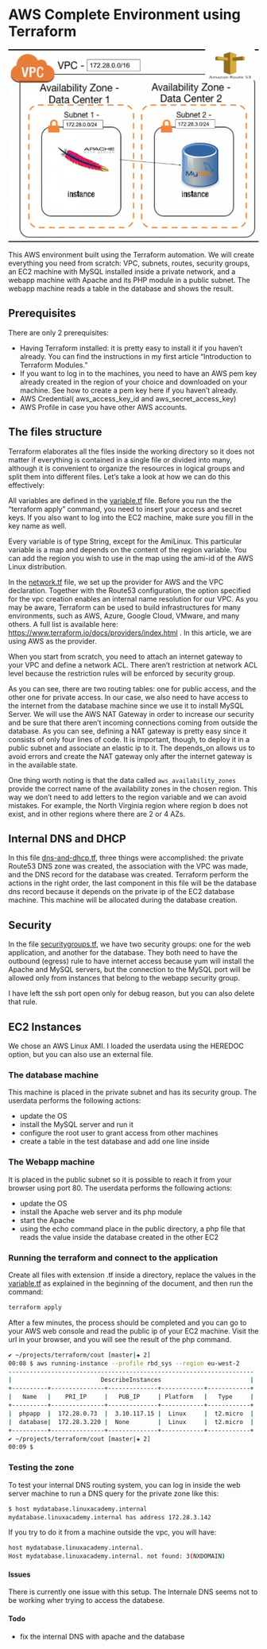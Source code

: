 # AWS Complete Environment using Terraform

![Diagram](images/AWS_diagram.jpg)

This AWS environment built using the Terraform automation. We will create everything you need from scratch: VPC, subnets, routes, security groups, an EC2 machine with MySQL installed inside a private network, and a webapp machine with Apache and its PHP module in a public subnet. The webapp machine reads a table in the database and shows the result.

## Prerequisites

There are only 2 prerequisites:

- Having Terraform installed: it is pretty easy to install it if you haven’t already. You can find the instructions in my first article “Introduction to Terraform Modules.”
- If you want to log in to the machines, you need to have an AWS pem key already created in the region of your choice and downloaded on your machine. See how to create a pem key here if you haven’t already.
- AWS Credential( aws_access_key_id and aws_secret_access_key)
- AWS Profile in case you have other AWS accounts.

## The files structure

Terraform elaborates all the files inside the working directory so it does not matter if everything is contained in a single file or divided into many, although it is convenient to organize the resources in logical groups and split them into different files. Let’s take a look at how we can do this effectively:

All variables are defined in the [variable.tf](variables.tf) file. Before you run the the “terraform apply” command, you need to insert your access and secret keys. If you also want to log into the EC2 machine, make sure you fill in the key name as well.

Every variable is of type String, except for the AmiLinux. This particular variable is a map and depends on the content of the region variable. You can add the region you wish to use in the map using the ami-id of the AWS Linux distribution.

In the [network.tf](network.tf) file, we set up the provider for AWS and the VPC declaration. Together with the Route53 configuration, the option specified for the vpc creation enables an internal name resolution for our VPC. As you may be aware, Terraform can be used to build infrastructures for many environments, such as AWS, Azure, Google Cloud, VMware, and many others. A full list is available here: https://www.terraform.io/docs/providers/index.html . In this article, we are using AWS as the provider.

When you start from scratch, you need to attach an internet gateway to your VPC and define a network ACL. There aren’t restriction at network ACL level because the restriction rules will be enforced by security group.

As you can see, there are two routing tables: one for public access, and the other one for private access. In our case, we also need to have access to the internet from the database machine since we use it to install MySQL Server. We will use the AWS NAT Gateway in order to increase our security and be sure that there aren’t incoming connections coming from outside the database. As you can see, defining a NAT gateway is pretty easy since it consists of only four lines of code. It is important, though, to deploy it in a public subnet and associate an elastic ip to it. The depends_on allows us to avoid errors and create the NAT gateway only after the internet gateway is in the available state.

One thing worth noting is that the data called `aws_availability_zones` provide the correct name of the availability zones in the chosen region. This way we don’t need to add letters to the region variable and we can avoid mistakes. For example, the North Virginia region where region b does not exist, and in other regions where there are 2 or 4 AZs.

## Internal DNS and DHCP

In this file [dns-and-dhcp.tf](dns-and-dhcp.tf), three things were accomplished: the private Route53 DNS zone was created, the association with the VPC was made, and the DNS record for the database was created. Terraform perform the actions in the right order, the last component in this file will be the database dns record because it depends on the private ip of the EC2 database machine. This machine will be allocated during the database creation.

## Security

In the file [securitygroups.tf](securitygroups.tf), we have two security groups: one for the web application, and another for the database. They both need to have the outbound (egress) rule to have internet access because yum will install the Apache and MySQL servers, but the connection to the MySQL port will be allowed only from instances that belong to the webapp security group.

I have left the ssh port open only for debug reason, but you can also delete that rule.

## EC2 Instances

We chose an AWS Linux AMI. I loaded the userdata using the HEREDOC option, but you can also use an external file.

### The database machine

This machine is placed in the private subnet and has its security group. The userdata performs the following actions:

- update the OS
- install the MySQL server and run it
- configure the root user to grant access from other machines
- create a table in the test database and add one line inside

### The Webapp machine

It is placed in the public subnet so it is possible to reach it from your browser using port 80. The userdata performs the following actions:

- update the OS
- install the Apache web server and its php module
- start the Apache
- using the echo command place in the public directory, a php file that reads the value inside the database created in the other EC2

### Running the terraform and connect to the application

Create all files with extension .tf inside a directory, replace the values in the [variable.tf](variable.tf) as explained in the beginning of the document, and then run the command:

```bash
terraform apply
```

After a few minutes, the process should be completed and you can go to your AWS web console and read the public ip of your EC2 machine. Visit the url in your browser, and you will see the result of the php command.

```bash
✔ ~/projects/terraform/cout [master|✚ 2]
00:08 $ aws running-instance --profile rbd_sys --region eu-west-2
---------------------------------------------------------------------
|                         DescribeInstances                         |
+----------+---------------+--------------+------------+------------+
|   Name   |    PRI_IP     |   PUB_IP     | Platform   |   Type     |
+----------+---------------+--------------+------------+------------+
|  phpapp  |  172.28.0.73  |  3.10.117.15 |  Linux     |  t2.micro  |
|  database|  172.28.3.220 |  None        |  Linux     |  t2.micro  |
+----------+---------------+--------------+------------+------------+
✔ ~/projects/terraform/cout [master|✚ 2]
00:09 $
```

### Testing the zone

To test your internal DNS routing system, you can log in inside the web server machine to run a DNS query for the private zone like this:

```bash
$ host mydatabase.linuxacademy.internal
mydatabase.linuxacademy.internal has address 172.28.3.142
```

If you try to do it from a machine outside the vpc, you will have:

```bash
host mydatabase.linuxacademy.internal.
Host mydatabase.linuxacademy.internal. not found: 3(NXDOMAIN)
```

#### Issues

There is currently one issue with this setup. The Internale DNS seems not to be working wher trying to access the databese.

#### Todo

- fix the internal DNS with apache and the database

